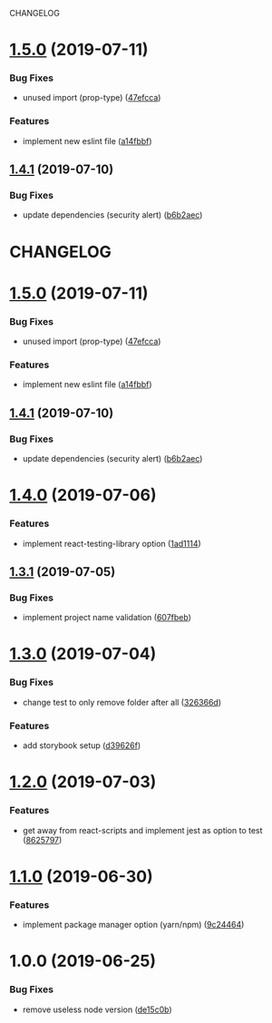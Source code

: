 CHANGELOG

# [1.5.0](https://github.com/raulfdm/generator-react-component-library/compare/v1.4.1...v1.5.0) (2019-07-11)

### Bug Fixes

- unused import (prop-type) ([47efcca](https://github.com/raulfdm/generator-react-component-library/commit/47efcca))

### Features

- implement new eslint file ([a14fbbf](https://github.com/raulfdm/generator-react-component-library/commit/a14fbbf))

## [1.4.1](https://github.com/raulfdm/generator-react-component-library/compare/v1.4.0...v1.4.1) (2019-07-10)

### Bug Fixes

- update dependencies (security alert) ([b6b2aec](https://github.com/raulfdm/generator-react-component-library/commit/b6b2aec))

# CHANGELOG

# [1.5.0](https://github.com/raulfdm/generator-react-component-library/compare/v1.4.1...v1.5.0) (2019-07-11)

### Bug Fixes

- unused import (prop-type) ([47efcca](https://github.com/raulfdm/generator-react-component-library/commit/47efcca))

### Features

- implement new eslint file ([a14fbbf](https://github.com/raulfdm/generator-react-component-library/commit/a14fbbf))

## [1.4.1](https://github.com/raulfdm/generator-react-component-library/compare/v1.4.0...v1.4.1) (2019-07-10)

### Bug Fixes

- update dependencies (security alert) ([b6b2aec](https://github.com/raulfdm/generator-react-component-library/commit/b6b2aec))

# [1.4.0](https://github.com/raulfdm/generator-react-component-library/compare/v1.3.1...v1.4.0) (2019-07-06)

### Features

- implement react-testing-library option ([1ad1114](https://github.com/raulfdm/generator-react-component-library/commit/1ad1114))

## [1.3.1](https://github.com/raulfdm/generator-react-component-library/compare/v1.3.0...v1.3.1) (2019-07-05)

### Bug Fixes

- implement project name validation ([607fbeb](https://github.com/raulfdm/generator-react-component-library/commit/607fbeb))

# [1.3.0](https://github.com/raulfdm/generator-react-component-library/compare/v1.2.0...v1.3.0) (2019-07-04)

### Bug Fixes

- change test to only remove folder after all ([326366d](https://github.com/raulfdm/generator-react-component-library/commit/326366d))

### Features

- add storybook setup ([d39626f](https://github.com/raulfdm/generator-react-component-library/commit/d39626f))

# [1.2.0](https://github.com/raulfdm/generator-react-component-library/compare/v1.1.0...v1.2.0) (2019-07-03)

### Features

- get away from react-scripts and implement jest as option to test ([8625797](https://github.com/raulfdm/generator-react-component-library/commit/8625797))

# [1.1.0](https://github.com/raulfdm/generator-react-component-library/compare/v1.0.0...v1.1.0) (2019-06-30)

### Features

- implement package manager option (yarn/npm) ([9c24464](https://github.com/raulfdm/generator-react-component-library/commit/9c24464))

# 1.0.0 (2019-06-25)

### Bug Fixes

- remove useless node version ([de15c0b](https://github.com/raulfdm/generator-react-component-library/commit/de15c0b))
